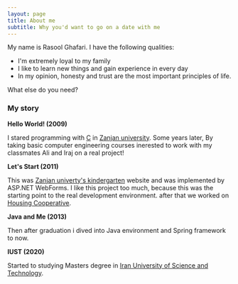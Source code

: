 ```yaml
---
layout: page
title: About me
subtitle: Why you'd want to go on a date with me
---
```


My name is Rasool Ghafari. I have the following qualities:

- I'm extremely loyal to my family
- I like to learn new things and gain experience in every day
- In my opinion, honesty and trust are the most important principles of life.

What else do you need?

### My story

**Hello World! (2009)**

I stared programming with [C](https://en.wikipedia.org/wiki/C_(programming_language)) in [Zanjan university](http://znu.ac.ir/). Some years later, By taking basic computer engineering courses inerested to work with my classmates Ali and Iraj on a real project!

**Let's Start (2011)**

This was [Zanjan univerty's kindergarten](http://mahd.znu.ac.ir) website and was implemented by ASP.NET WebForms. I like this project too much, because this was the starting point to the real development environment. after that we worked on [Housing Cooperative](http://maskan.znu.ac.ir).

**Java and Me (2013)**

Then after graduation i dived into Java environment and Spring framework to now.

**IUST (2020)**

Started to studying Masters degree in [Iran University of Science and Technology](http://iust.ac.ir).
